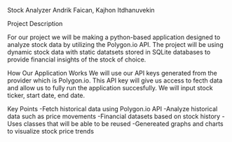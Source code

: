 Stock Analyzer 
Andrik Faican, Kajhon Itdhanuvekin

Project Description 

For our project we will be making a python-based application designed to analyze stock data by utilizing the Polygon.io API. The project will be using dynamic stock data with static datatsets stored in SQLite databases to provide financial insights of the stock of choice.

How Our Application Works
We will use our API keys generated from the provider which is Polygon.io. This API key will give us access to fecth data and allow us to fully run the application succesfully. We will input stock ticker, start date, end date. 


Key Points 
-Fetch historical data using Polygon.io API
-Analyze historical data such as price movements 
-Financial datasets based on stock history 
-Uses classes that will be able to be reused 
-Genereated graphs and charts to visualize stock price trends


